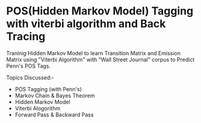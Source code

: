 # POS(Hidden Markov Model) Tagging with viterbi algorithm and Back Tracing


Traninig Hidden Markov Model to learn Transition Matrix and Emission Matrix using "Viterbi Algorithm" with "Wall Street Journal" corpus to Predict Penn's POS Tags.


Topics Discussed:-
- POS Tagging (with Penn's)
- Markov Chain & Bayes Theorem
- Hidden Markov Model
- Viterbi Alogorithm
- Forward Pass & Backward Pass
